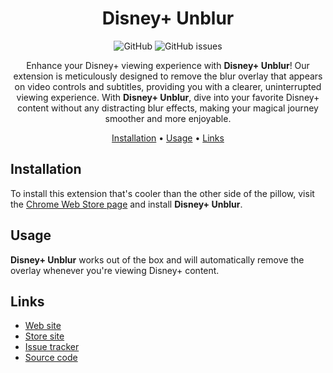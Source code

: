 <div align="center">

# Disney+ Unblur

![GitHub](https://img.shields.io/github/license/fralleee/disneyplus-unblur)
![GitHub issues](https://img.shields.io/github/issues/fralleee/disneyplus-unblur)

Enhance your Disney+ viewing experience with **Disney+ Unblur**! Our extension is meticulously designed to remove the blur overlay that appears on video controls and subtitles, providing you with a clearer, uninterrupted viewing experience. With **Disney+ Unblur**, dive into your favorite Disney+ content without any distracting blur effects, making your magical journey smoother and more enjoyable.

[Installation](#installation) •
[Usage](#usage) •
[Links](#links)

</div>

## Installation

To install this extension that's cooler than the other side of the pillow, visit the [Chrome Web Store page](https://chrome.google.com/webstore/detail/disney%20-unblur/epegomjmecdogfefcmadjkbinicbldmb/) and install **Disney+ Unblur**.

## Usage

**Disney+ Unblur** works out of the box and will automatically remove the overlay whenever you're viewing Disney+ content.

## Links

- [Web site](https://fralle.net/)
- [Store site](https://chrome.google.com/webstore/detail/disney%20-unblur/epegomjmecdogfefcmadjkbinicbldmb/)
- [Issue tracker](https://github.com/Fralleee/disneyplus-unblur/issues)
- [Source code](https://github.com/Fralleee/disneyplus-unblur)

